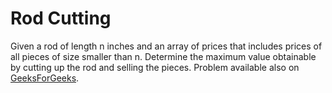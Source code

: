 # Rod Cutting   

Given a rod of length n inches and an array of prices that includes prices of all pieces of size smaller than n. 
Determine the maximum value obtainable by cutting up the rod and selling the pieces. Problem available also 
on [GeeksForGeeks](https://www.geeksforgeeks.org/cutting-a-rod-dp-13/).
